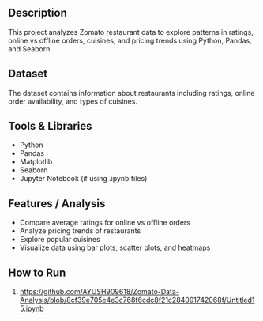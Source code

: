## Description
This project analyzes Zomato restaurant data to explore patterns in ratings, online vs offline orders, cuisines, and pricing trends using Python, Pandas, and Seaborn.

## Dataset
The dataset contains information about restaurants including ratings, online order availability, and types of cuisines.

## Tools & Libraries
- Python
- Pandas
- Matplotlib
- Seaborn
- Jupyter Notebook (if using .ipynb files)

## Features / Analysis
- Compare average ratings for online vs offline orders
- Analyze pricing trends of restaurants
- Explore popular cuisines
- Visualize data using bar plots, scatter plots, and heatmaps

## How to Run
1. https://github.com/AYUSH909618/Zomato-Data-Analysis/blob/8cf39e705e4e3c768f6cdc8f21c284091742068f/Untitled15.ipynb
